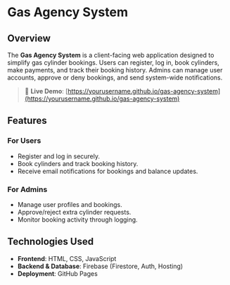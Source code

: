 # Gas Agency System

## Overview

The **Gas Agency System** is a client-facing web application designed to simplify gas cylinder bookings. Users can register, log in, book cylinders, make payments, and track their booking history. Admins can manage user accounts, approve or deny bookings, and send system-wide notifications.

> 🔗 **Live Demo**: [https://yourusername.github.io/gas-agency-system](https://yourusername.github.io/gas-agency-system)

## Features

### For Users
- Register and log in securely.
- Book cylinders and track booking history.
- Receive email notifications for bookings and balance updates.

### For Admins
- Manage user profiles and bookings.
- Approve/reject extra cylinder requests.
- Monitor booking activity through logging.

## Technologies Used

- **Frontend**: HTML, CSS, JavaScript
- **Backend & Database**: Firebase (Firestore, Auth, Hosting)
- **Deployment**: GitHub Pages